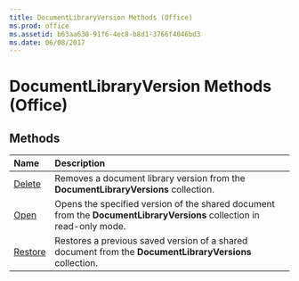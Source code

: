```yaml
---
title: DocumentLibraryVersion Methods (Office)
ms.prod: office
ms.assetid: b63aa630-91f6-4ec8-b8d1-3766f4046bd3
ms.date: 06/08/2017
---
```



# DocumentLibraryVersion Methods (Office)

## Methods



|**Name**|**Description**|
|:-----|:-----|
|[Delete](documentlibraryversion-delete-method-office.md)|Removes a document library version from the **DocumentLibraryVersions** collection.|
|[Open](documentlibraryversion-open-method-office.md)|Opens the specified version of the shared document from the **DocumentLibraryVersions** collection in read-only mode.|
|[Restore](documentlibraryversion-restore-method-office.md)|Restores a previous saved version of a shared document from the **DocumentLibraryVersions** collection.|

